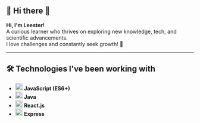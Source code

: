 ## 👾 Hi there 👋

**Hi, I'm Leester!**  
A curious learner who thrives on exploring new knowledge, tech, and scientific advancements.  
I love challenges and constantly seek growth! 🚀

---

## 🛠 Technologies I've been working with

- <img src="https://cdn.jsdelivr.net/gh/devicons/devicon/icons/javascript/javascript-original.svg" width="20"/> **JavaScript (ES6+)**  
- <img src="https://cdn.jsdelivr.net/gh/devicons/devicon/icons/java/java-original.svg" width="20"/> **Java**  
- <img src="https://cdn.jsdelivr.net/gh/devicons/devicon/icons/react/react-original.svg" width="20"/> **React.js**  
- <img src="https://cdn.jsdelivr.net/gh/devicons/devicon/icons/express/express-original.svg" width="20"/> **Express**  
